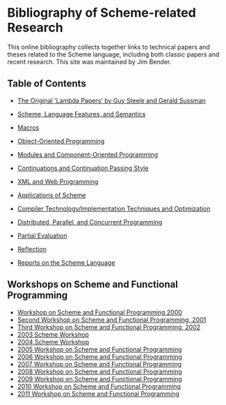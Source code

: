 # Bibliography of Scheme-related Research

This online bibliography collects together links to technical papers
and theses related to the Scheme language, including both classic
papers and recent research. This site was maintained by Jim
Bender.

## Table of Contents

  * [The Original 'Lambda Papers' by Guy Steele and Gerald Sussman](page1.md)
  * [Scheme, Language Features, and Semantics](page2.md)
  * [Macros](page3.md)
  * [Object-Oriented Programming](page4.md)
  * [Modules and Component-Oriented Programming](page5.md)
  * [Continuations and Continuation Passing Style](page6.md)
  * [XML and Web Programming](pagexml.md)
  * [Applications of Scheme](page7.md)
  * [Compiler Technology/Implementation Techniques and Optimization](page8.md)
  * [Distributed, Parallel, and Concurrent Programming](page9.md)
  * [Partial Evaluation](page10.md)
  * [Reflection](page11.md)

  * [Reports on the Scheme Language](standards.md)

## Workshops on Scheme and Functional Programming

  * [Workshop on Scheme and Functional Programming 2000](sw2000.md)
  * [Second Workshop on Scheme and Functional Programming, 2001](sw2001.md)
  * [Third Workshop on Scheme and Functional Programming, 2002](sw2002.md)
  * [2003 Scheme Workshop](sw2003.md)
  * [2004 Scheme Workshop](sw2004.md)
  * [2005 Workshop on Scheme and Functional Programming](sw2005.md)
  * [2006 Workshop on Scheme and Functional Programming](sw2006.md)
  * [2007 Workshop on Scheme and Functional Programming](sw2007.md)
  * [2008 Workshop on Scheme and Functional Programming](sw2008.md)
  * [2009 Workshop on Scheme and Functional Programming](sw2009.md)
  * [2010 Workshop on Scheme and Functional Programming](sw2010.md)
  * [2011 Workshop on Scheme and Functional Programming](sw2011.md)

